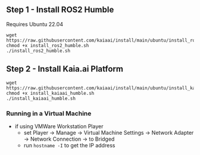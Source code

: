 ## Step 1 - Install ROS2 Humble
Requires Ubuntu 22.04
```
wget https://raw.githubusercontent.com/kaiaai/install/main/ubuntu/install_ros2_humble.sh
chmod +x install_ros2_humble.sh
./install_ros2_humble.sh
```

## Step 2 - Install Kaia.ai Platform
```
wget https://raw.githubusercontent.com/kaiaai/install/main/ubuntu/install_kaiaai_humble.sh
chmod +x install_kaiaai_humble.sh
./install_kaiaai_humble.sh
```

### Running in a Virtual Machine
- if using VMWare Workstation Player
  - set Player -> Manage -> Virtual Machine Settings -> Network Adapter -> Network Connection -> to Bridged
  - run `hostname -I` to get the IP address
